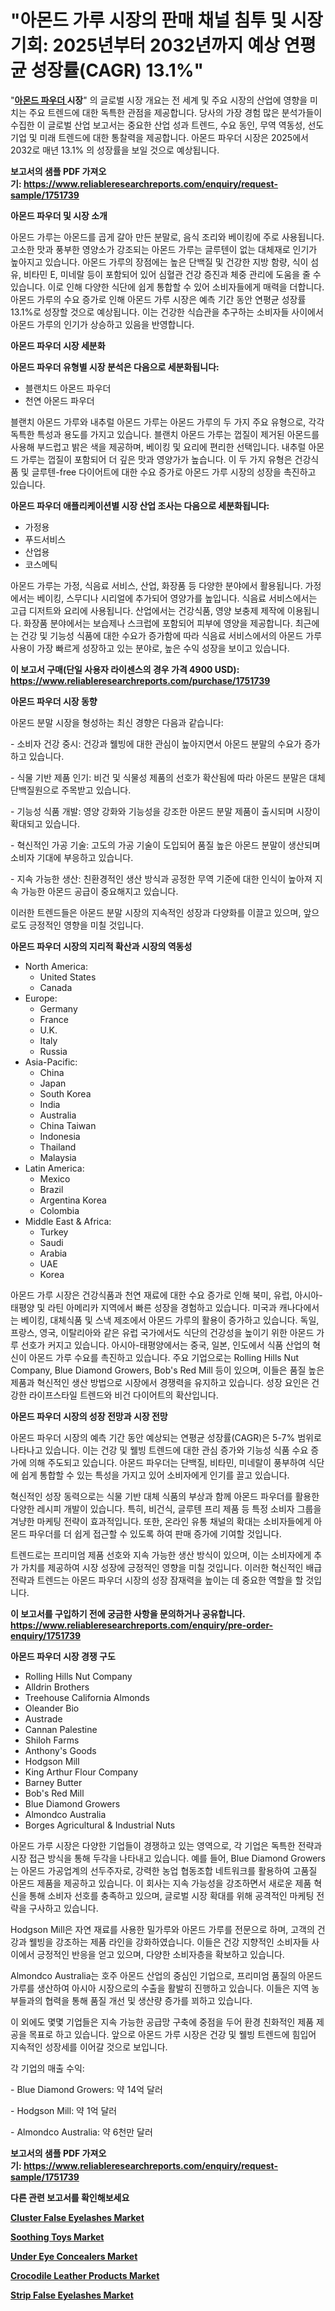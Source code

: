 <p><h1>"아몬드 가루 시장의 판매 채널 침투 및 시장 기회: 2025년부터 2032년까지 예상 연평균 성장률(CAGR) 13.1%"</h1></p><p>"<strong><a href="https://www.reliableresearchreports.com/almond-powder-r1751739?utm_campaign=106&utm_medium=7&utm_source=Github&utm_content=ia&utm_term=07022025&utm_id=almond-powder">아몬드 파우더&nbsp;</a></strong><strong>시장</strong>" 의 글로벌 시장 개요는 전 세계 및 주요 시장의 산업에 영향을 미치는 주요 트렌드에 대한 독특한 관점을 제공합니다. 당사의 가장 경험 많은 분석가들이 수집한 이 글로벌 산업 보고서는 중요한 산업 성과 트렌드, 수요 동인, 무역 역동성, 선도 기업 및 미래 트렌드에 대한 통찰력을 제공합니다. 아몬드 파우더 시장은 2025에서 2032로 매년 13.1% 의 성장률을 보일 것으로 예상됩니다.&nbsp;</p>
<p><strong>보고서의 샘플 PDF 가져오기:&nbsp;<a href="https://www.reliableresearchreports.com/enquiry/request-sample/1751739?utm_campaign=106&utm_medium=7&utm_source=Github&utm_content=ia&utm_term=07022025&utm_id=almond-powder">https://www.reliableresearchreports.com/enquiry/request-sample/1751739</a></strong></p>
<p><strong>아몬드 파우더 및 시장 소개</strong></p>
<p><p>아몬드 가루는 아몬드를 곱게 갈아 만든 분말로, 음식 조리와 베이킹에 주로 사용됩니다. 고소한 맛과 풍부한 영양소가 강조되는 아몬드 가루는 글루텐이 없는 대체재로 인기가 높아지고 있습니다. 아몬드 가루의 장점에는 높은 단백질 및 건강한 지방 함량, 식이 섬유, 비타민 E, 미네랄 등이 포함되어 있어 심혈관 건강 증진과 체중 관리에 도움을 줄 수 있습니다. 이로 인해 다양한 식단에 쉽게 통합할 수 있어 소비자들에게 매력을 더합니다. 아몬드 가루의 수요 증가로 인해 아몬드 가루 시장은 예측 기간 동안 연평균 성장률 13.1%로 성장할 것으로 예상됩니다. 이는 건강한 식습관을 추구하는 소비자들 사이에서 아몬드 가루의 인기가 상승하고 있음을 반영합니다.</p></p>
<p><strong>아몬드 파우더 시장 세분화</strong></p>
<p><strong>아몬드 파우더 유형별 시장 분석은 다음으로 세분화됩니다:</strong></p>
<p><ul><li>블랜치드 아몬드 파우더</li><li>천연 아몬드 파우더</li></ul></p>
<p><p>블랜치 아몬드 가루와 내추럴 아몬드 가루는 아몬드 가루의 두 가지 주요 유형으로, 각각 독특한 특성과 용도를 가지고 있습니다. 블랜치 아몬드 가루는 껍질이 제거된 아몬드를 사용해 부드럽고 밝은 색을 제공하며, 베이킹 및 요리에 편리한 선택입니다. 내추럴 아몬드 가루는 껍질이 포함되어 더 깊은 맛과 영양가가 높습니다. 이 두 가지 유형은 건강식품 및 글루텐-free 다이어트에 대한 수요 증가로 아몬드 가루 시장의 성장을 촉진하고 있습니다.</p></p>
<p><strong>아몬드 파우더 애플리케이션별 시장 산업 조사는 다음으로 세분화됩니다:</strong></p>
<p><ul><li>가정용</li><li>푸드서비스</li><li>산업용</li><li>코스메틱</li></ul></p>
<p><p>아몬드 가루는 가정, 식음료 서비스, 산업, 화장품 등 다양한 분야에서 활용됩니다. 가정에서는 베이킹, 스무디나 시리얼에 추가되어 영양가를 높입니다. 식음료 서비스에서는 고급 디저트와 요리에 사용됩니다. 산업에서는 건강식품, 영양 보충제 제작에 이용됩니다. 화장품 분야에서는 보습제나 스크럽에 포함되어 피부에 영양을 제공합니다. 최근에는 건강 및 기능성 식품에 대한 수요가 증가함에 따라 식음료 서비스에서의 아몬드 가루 사용이 가장 빠르게 성장하고 있는 분야로, 높은 수익 성장을 보이고 있습니다.</p></p>
<p><strong>이 보고서 구매(단일 사용자 라이센스의 경우 가격 4900 USD): <a href="https://www.reliableresearchreports.com/purchase/1751739?utm_campaign=106&utm_medium=7&utm_source=Github&utm_content=ia&utm_term=07022025&utm_id=almond-powder">https://www.reliableresearchreports.com/purchase/1751739</a></strong></p>
<p><strong>아몬드 파우더 시장 동향</strong></p>
<p><p>아몬드 분말 시장을 형성하는 최신 경향은 다음과 같습니다:</p><p>- 소비자 건강 중시: 건강과 웰빙에 대한 관심이 높아지면서 아몬드 분말의 수요가 증가하고 있습니다. </p><p>- 식물 기반 제품 인기: 비건 및 식물성 제품의 선호가 확산됨에 따라 아몬드 분말은 대체 단백질원으로 주목받고 있습니다.</p><p>- 기능성 식품 개발: 영양 강화와 기능성을 강조한 아몬드 분말 제품이 출시되며 시장이 확대되고 있습니다.</p><p>- 혁신적인 가공 기술: 고도의 가공 기술이 도입되어 품질 높은 아몬드 분말이 생산되며 소비자 기대에 부응하고 있습니다.</p><p>- 지속 가능한 생산: 친환경적인 생산 방식과 공정한 무역 기준에 대한 인식이 높아져 지속 가능한 아몬드 공급이 중요해지고 있습니다.</p><p>이러한 트렌드들은 아몬드 분말 시장의 지속적인 성장과 다양화를 이끌고 있으며, 앞으로도 긍정적인 영향을 미칠 것입니다.</p></p>
<p><strong>아몬드 파우더 시장의 지리적 확산과 시장의 역동성</strong></p>
<p><ul>
    <li>
        North America:
        <ul>
            <li>United States</li>
            <li>Canada</li>
        </ul>
    </li>
    <li>
        Europe:
        <ul>
            <li>Germany</li>
            <li>France</li>
            <li>U.K.</li>
            <li>Italy</li>
            <li>Russia</li>
        </ul>
    </li>
    <li>
        Asia-Pacific:
        <ul>
            <li>China</li>
            <li>Japan</li>
            <li>South Korea</li>
            <li>India</li>
            <li>Australia</li>
            <li>China Taiwan</li>
            <li>Indonesia</li>
            <li>Thailand</li>
            <li>Malaysia</li>
        </ul>
    </li>
    <li>
        Latin America:
        <ul>
            <li>Mexico</li>
            <li>Brazil</li>
            <li>Argentina Korea</li>
            <li>Colombia</li>
        </ul>
    </li>
    <li>
        Middle East & Africa:
        <ul>
            <li>Turkey</li>
            <li>Saudi</li>
            <li>Arabia</li>
            <li>UAE</li>
            <li>Korea</li>
        </ul>
    </li>
    </ul></p>
<p><p>아몬드 가루 시장은 건강식품과 천연 재료에 대한 수요 증가로 인해 북미, 유럽, 아시아-태평양 및 라틴 아메리카 지역에서 빠른 성장을 경험하고 있습니다. 미국과 캐나다에서는 베이킹, 대체식품 및 스낵 제조에서 아몬드 가루의 활용이 증가하고 있습니다. 독일, 프랑스, 영국, 이탈리아와 같은 유럽 국가에서도 식단의 건강성을 높이기 위한 아몬드 가루 선호가 커지고 있습니다. 아시아-태평양에서는 중국, 일본, 인도에서 식품 산업의 혁신이 아몬드 가루 수요를 촉진하고 있습니다. 주요 기업으로는 Rolling Hills Nut Company, Blue Diamond Growers, Bob's Red Mill 등이 있으며, 이들은 품질 높은 제품과 혁신적인 생산 방법으로 시장에서 경쟁력을 유지하고 있습니다. 성장 요인은 건강한 라이프스타일 트렌드와 비건 다이어트의 확산입니다.</p></p>
<p><strong>아몬드 파우더 시장의 성장 전망과 시장 전망</strong></p>
<p><p>아몬드 파우더 시장의 예측 기간 동안 예상되는 연평균 성장률(CAGR)은 5-7% 범위로 나타나고 있습니다. 이는 건강 및 웰빙 트렌드에 대한 관심 증가와 기능성 식품 수요 증가에 의해 주도되고 있습니다. 아몬드 파우더는 단백질, 비타민, 미네랄이 풍부하여 식단에 쉽게 통합할 수 있는 특성을 가지고 있어 소비자에게 인기를 끌고 있습니다.</p><p>혁신적인 성장 동력으로는 식물 기반 대체 식품의 부상과 함께 아몬드 파우더를 활용한 다양한 레시피 개발이 있습니다. 특히, 비건식, 글루텐 프리 제품 등 특정 소비자 그룹을 겨냥한 마케팅 전략이 효과적입니다. 또한, 온라인 유통 채널의 확대는 소비자들에게 아몬드 파우더를 더 쉽게 접근할 수 있도록 하여 판매 증가에 기여할 것입니다.</p><p>트렌드로는 프리미엄 제품 선호와 지속 가능한 생산 방식이 있으며, 이는 소비자에게 추가 가치를 제공하여 시장 성장에 긍정적인 영향을 미칠 것입니다. 이러한 혁신적인 배급 전략과 트렌드는 아몬드 파우더 시장의 성장 잠재력을 높이는 데 중요한 역할을 할 것입니다.</p></p>
<p><strong>이 보고서를 구입하기 전에 궁금한 사항을 문의하거나 공유합니다. <a href="https://www.reliableresearchreports.com/enquiry/pre-order-enquiry/1751739?utm_campaign=106&utm_medium=7&utm_source=Github&utm_content=ia&utm_term=07022025&utm_id=almond-powder">https://www.reliableresearchreports.com/enquiry/pre-order-enquiry/1751739</a></strong></p>
<p><strong>아몬드 파우더 시장 경쟁 구도</strong></p>
<p><ul><li>Rolling Hills Nut Company</li><li>Alldrin Brothers</li><li>Treehouse California Almonds</li><li>Oleander Bio</li><li>Austrade</li><li>Cannan Palestine</li><li>Shiloh Farms</li><li>Anthony's Goods</li><li>Hodgson Mill</li><li>King Arthur Flour Company</li><li>Barney Butter</li><li>Bob's Red Mill</li><li>Blue Diamond Growers</li><li>Almondco Australia</li><li>Borges Agricultural & Industrial Nuts</li></ul></p>
<p><p>아몬드 가루 시장은 다양한 기업들이 경쟁하고 있는 영역으로, 각 기업은 독특한 전략과 시장 접근 방식을 통해 두각을 나타내고 있습니다. 예를 들어, Blue Diamond Growers는 아몬드 가공업계의 선두주자로, 강력한 농업 협동조합 네트워크를 활용하여 고품질 아몬드 제품을 제공하고 있습니다. 이 회사는 지속 가능성을 강조하면서 새로운 제품 혁신을 통해 소비자 선호를 충족하고 있으며, 글로벌 시장 확대를 위해 공격적인 마케팅 전략을 구사하고 있습니다.</p><p>Hodgson Mill은 자연 재료를 사용한 밀가루와 아몬드 가루를 전문으로 하며, 고객의 건강과 웰빙을 강조하는 제품 라인을 강화하였습니다. 이들은 건강 지향적인 소비자들 사이에서 긍정적인 반응을 얻고 있으며, 다양한 소비자층을 확보하고 있습니다. </p><p>Almondco Australia는 호주 아몬드 산업의 중심인 기업으로, 프리미엄 품질의 아몬드 가루를 생산하여 아시아 시장으로의 수출을 활발히 진행하고 있습니다. 이들은 지역 농부들과의 협력을 통해 품질 개선 및 생산량 증가를 꾀하고 있습니다.</p><p>이 외에도 몇몇 기업들은 지속 가능한 공급망 구축에 중점을 두어 환경 친화적인 제품 제공을 목표로 하고 있습니다. 앞으로 아몬드 가루 시장은 건강 및 웰빙 트렌드에 힘입어 지속적인 성장세를 이어갈 것으로 보입니다.</p><p>각 기업의 매출 수익:</p><p>- Blue Diamond Growers: 약 14억 달러</p><p>- Hodgson Mill: 약 1억 달러</p><p>- Almondco Australia: 약 6천만 달러</p></p>
<p><strong>보고서의 샘플 PDF 가져오기:&nbsp;<a href="https://www.reliableresearchreports.com/enquiry/request-sample/1751739?utm_campaign=106&utm_medium=7&utm_source=Github&utm_content=ia&utm_term=07022025&utm_id=almond-powder">https://www.reliableresearchreports.com/enquiry/request-sample/1751739</a></strong></p>
<p><strong></strong></p>
<p><strong></strong></p>
<p><strong></strong></p>
<p><strong></strong></p>
<p><strong>다른 관련 보고서를 확인해보세요</strong></p>
<p><strong><p><a href="https://github.com/tanekacalderon743/Market-Research-Report-List-1/blob/main/cluster-false-eyelashes-market.md?utm_campaign=106&utm_medium=7&utm_source=Github&utm_content=ia&utm_term=07022025&utm_id=almond-powder">Cluster False Eyelashes Market</a></p><p><a href="https://github.com/ahamdyzabira4/Market-Research-Report-List-1/blob/main/soothing-toys-market.md?utm_campaign=106&utm_medium=7&utm_source=Github&utm_content=ia&utm_term=07022025&utm_id=almond-powder">Soothing Toys Market</a></p><p><a href="https://github.com/klaassenmackenzie6/Market-Research-Report-List-1/blob/main/under-eye-concealers-market.md?utm_campaign=106&utm_medium=7&utm_source=Github&utm_content=ia&utm_term=07022025&utm_id=almond-powder">Under Eye Concealers Market</a></p><p><a href="https://github.com/stephaniwo144/Market-Research-Report-List-1/blob/main/crocodile-leather-products-market.md?utm_campaign=106&utm_medium=7&utm_source=Github&utm_content=ia&utm_term=07022025&utm_id=almond-powder">Crocodile Leather Products Market</a></p><p><a href="https://github.com/lvaill871987/Market-Research-Report-List-1/blob/main/strip-false-eyelashes-market.md?utm_campaign=106&utm_medium=7&utm_source=Github&utm_content=ia&utm_term=07022025&utm_id=almond-powder">Strip False Eyelashes Market</a></p></strong></p>
<p></p>
